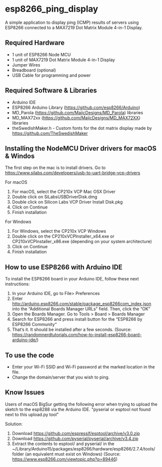 # esp8266_ping_display
A simple application to display ping (ICMP) results of servers using ESP8266 connected to a MAX7219 Dot Matrix Module 4-in-1 Display.

Required Hardware
-----------------
- 1 unit of ESP8266 Node MCU
- 1 unit of MAX7219 Dot Matrix Module 4-in-1 Display
- Jumper Wires
- Breadboard (optional)
- USB Cable for programming and power

Required Software & Libraries
-----------------------------
- Arduino IDE
- ESP8266 Arduino Library (https://github.com/esp8266/Arduino)
- MD_Parola (https://github.com/MajicDesigns/MD_Parola) libraries
- MD_MAX72xx (https://github.com/MajicDesigns/MD_MAX72XX) libraries
- theSwedishMaker.h - Custom fonts for the dot matrix display made by https://github.com/TheSwedishMaker

Installing the NodeMCU Driver drivers for macOS & Windos
-------------------
The first step on the mac is to install drivers. Go to https://www.silabs.com/developers/usb-to-uart-bridge-vcp-drivers

For macOS
1. For macOS, select the CP210x VCP Mac OSX Driver
2. Double click on SiLabsUSBDriverDisk.dmg 
3. Double click on Silicon Labs VCP Driver Install Disk.pkg
4. Click on Continue
5. Finish installation

For Windows
1. For Windows, select the CP210x VCP Windows
2. Double click on the CP210xVCPInstaller_x64.exe or CP210xVCPInstaller_x86.exe (depending on your system architecture)
3. Click on Continue
4. Finish installation

How to use ESP8266 with Arduino IDE
-----------------------
To install the ESP8266 board in your Arduino IDE, follow these next instructions:
1. In your Arduino IDE, go to File> Preferences
2. Enter http://arduino.esp8266.com/stable/package_esp8266com_index.json into the “Additional Boards Manager URLs” field. Then, click the “OK”
3. Open the Boards Manager. Go to Tools > Board > Boards Manager
4. Search for ESP8266 and press install button for the “ESP8266 by ESP8266 Community“
5. That’s it. It should be installed after a few seconds.
(Source: https://randomnerdtutorials.com/how-to-install-esp8266-board-arduino-ide/)

To use the code
---------------
- Enter your Wi-Fi SSID and Wi-Fi password at the marked location in the file.
- Change the domain/server that you wish to ping.

Know Issues
------------
Users of macOS BigSur getting the following error when trying to upload the sketch to the esp8288 via the Arduino IDE.
"pyserial or esptool not found next to this upload.py tool" 

Solution:
1. Download https://github.com/espressif/esptool/archive/v3.0.zip
2. Download https://github.com/pyserial/pyserial/archive/v3.4.zip
3. Extract the contents to esptool/ and pyserial/ in the ~/Library/Arduino15/packages/esp8266/hardware/esp8266/2.7.4/tools/ folder (an equivalent must exist on Windows)
(Source: https://www.esp8266.com/viewtopic.php?p=89446)
